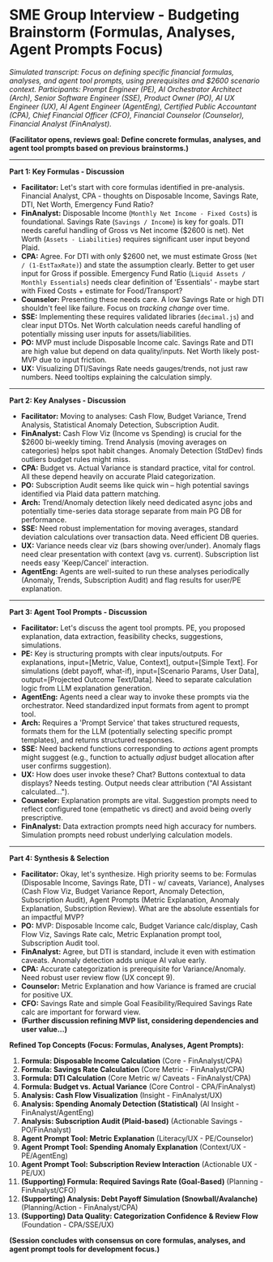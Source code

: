 # SME Group Interview - Budgeting Brainstorm (Formulas, Analyses, Agent Prompts Focus)

*Simulated transcript: Focus on defining specific financial formulas, analyses, and agent tool prompts, using prerequisites and $2600 scenario context. Participants: Prompt Engineer (PE), AI Orchestrator Architect (Arch), Senior Software Engineer (SSE), Product Owner (PO), AI UX Engineer (UX), AI Agent Engineer (AgentEng), Certified Public Accountant (CPA), Chief Financial Officer (CFO), Financial Counselor (Counselor), Financial Analyst (FinAnalyst).*

**(Facilitator opens, reviews goal: Define concrete formulas, analyses, and agent tool prompts based on previous brainstorms.)**

---

**Part 1: Key Formulas - Discussion**

*   **Facilitator:** Let's start with core formulas identified in pre-analysis. Financial Analyst, CPA - thoughts on Disposable Income, Savings Rate, DTI, Net Worth, Emergency Fund Ratio?
*   **FinAnalyst:** Disposable Income (`Monthly Net Income - Fixed Costs`) is foundational. Savings Rate (`Savings / Income`) is key for goals. DTI needs careful handling of Gross vs Net income ($2600 is net). Net Worth (`Assets - Liabilities`) requires significant user input beyond Plaid.
*   **CPA:** Agree. For DTI with only $2600 net, we must estimate Gross (`Net / (1-EstTaxRate)`) and state the assumption clearly. Better to get user input for Gross if possible. Emergency Fund Ratio (`Liquid Assets / Monthly Essentials`) needs clear definition of 'Essentials' - maybe start with Fixed Costs + estimate for Food/Transport?
*   **Counselor:** Presenting these needs care. A low Savings Rate or high DTI shouldn't feel like failure. Focus on *tracking change* over time.
*   **SSE:** Implementing these requires validated libraries (`decimal.js`) and clear input DTOs. Net Worth calculation needs careful handling of potentially missing user inputs for assets/liabilities.
*   **PO:** MVP must include Disposable Income calc. Savings Rate and DTI are high value but depend on data quality/inputs. Net Worth likely post-MVP due to input friction.
*   **UX:** Visualizing DTI/Savings Rate needs gauges/trends, not just raw numbers. Need tooltips explaining the calculation simply.

---

**Part 2: Key Analyses - Discussion**

*   **Facilitator:** Moving to analyses: Cash Flow, Budget Variance, Trend Analysis, Statistical Anomaly Detection, Subscription Audit.
*   **FinAnalyst:** Cash Flow Viz (Income vs Spending) is crucial for the $2600 bi-weekly timing. Trend Analysis (moving averages on categories) helps spot habit changes. Anomaly Detection (StdDev) finds outliers budget rules might miss.
*   **CPA:** Budget vs. Actual Variance is standard practice, vital for control. All these depend heavily on accurate Plaid categorization.
*   **PO:** Subscription Audit seems like quick win – high potential savings identified via Plaid data pattern matching.
*   **Arch:** Trend/Anomaly detection likely need dedicated async jobs and potentially time-series data storage separate from main PG DB for performance.
*   **SSE:** Need robust implementation for moving averages, standard deviation calculations over transaction data. Need efficient DB queries.
*   **UX:** Variance needs clear viz (bars showing over/under). Anomaly flags need clear presentation with context (avg vs. current). Subscription list needs easy 'Keep/Cancel' interaction.
*   **AgentEng:** Agents are well-suited to run these analyses periodically (Anomaly, Trends, Subscription Audit) and flag results for user/PE explanation.

---

**Part 3: Agent Tool Prompts - Discussion**

*   **Facilitator:** Let's discuss the agent tool prompts. PE, you proposed explanation, data extraction, feasibility checks, suggestions, simulations.
*   **PE:** Key is structuring prompts with clear inputs/outputs. For explanations, input=[Metric, Value, Context], output=[Simple Text]. For simulations (debt payoff, what-if), input=[Scenario Params, User Data], output=[Projected Outcome Text/Data]. Need to separate calculation logic from LLM explanation generation.
*   **AgentEng:** Agents need a clear way to invoke these prompts via the orchestrator. Need standardized input formats from agent to prompt tool.
*   **Arch:** Requires a 'Prompt Service' that takes structured requests, formats them for the LLM (potentially selecting specific prompt templates), and returns structured responses.
*   **SSE:** Need backend functions corresponding to *actions* agent prompts might suggest (e.g., function to actually *adjust* budget allocation after user confirms suggestion).
*   **UX:** How does user invoke these? Chat? Buttons contextual to data displays? Needs testing. Output needs clear attribution ("AI Assistant calculated...").
*   **Counselor:** Explanation prompts are vital. Suggestion prompts need to reflect configured tone (empathetic vs direct) and avoid being overly prescriptive.
*   **FinAnalyst:** Data extraction prompts need high accuracy for numbers. Simulation prompts need robust underlying calculation models.

---

**Part 4: Synthesis & Selection**

*   **Facilitator:** Okay, let's synthesize. High priority seems to be: Formulas (Disposable Income, Savings Rate, DTI - w/ caveats, Variance), Analyses (Cash Flow Viz, Budget Variance Report, Anomaly Detection, Subscription Audit), Agent Prompts (Metric Explanation, Anomaly Explanation, Subscription Review). What are the absolute essentials for an impactful MVP?
*   **PO:** MVP: Disposable Income calc, Budget Variance calc/display, Cash Flow Viz, Savings Rate calc, Metric Explanation prompt tool, Subscription Audit tool.
*   **FinAnalyst:** Agree, but DTI is standard, include it even with estimation caveats. Anomaly detection adds unique AI value early.
*   **CPA:** Accurate categorization is prerequisite for Variance/Anomaly. Need robust user review flow (UX concept 9).
*   **Counselor:** Metric Explanation and how Variance is framed are crucial for positive UX.
*   **CFO:** Savings Rate and simple Goal Feasibility/Required Savings Rate calc are important for forward view.
*   **(Further discussion refining MVP list, considering dependencies and user value...)**

**Refined Top Concepts (Focus: Formulas, Analyses, Agent Prompts):**

1.  **Formula: Disposable Income Calculation** (Core - FinAnalyst/CPA)
2.  **Formula: Savings Rate Calculation** (Core Metric - FinAnalyst/CPA)
3.  **Formula: DTI Calculation** (Core Metric w/ Caveats - FinAnalyst/CPA)
4.  **Formula: Budget vs. Actual Variance** (Core Control - CPA/FinAnalyst)
5.  **Analysis: Cash Flow Visualization** (Insight - FinAnalyst/UX)
6.  **Analysis: Spending Anomaly Detection (Statistical)** (AI Insight - FinAnalyst/AgentEng)
7.  **Analysis: Subscription Audit (Plaid-based)** (Actionable Savings - PO/FinAnalyst)
8.  **Agent Prompt Tool: Metric Explanation** (Literacy/UX - PE/Counselor)
9.  **Agent Prompt Tool: Spending Anomaly Explanation** (Context/UX - PE/AgentEng)
10. **Agent Prompt Tool: Subscription Review Interaction** (Actionable UX - PE/UX)
11. **(Supporting) Formula: Required Savings Rate (Goal-Based)** (Planning - FinAnalyst/CFO)
12. **(Supporting) Analysis: Debt Payoff Simulation (Snowball/Avalanche)** (Planning/Action - FinAnalyst/CPA)
13. **(Supporting) Data Quality: Categorization Confidence & Review Flow** (Foundation - CPA/SSE/UX)

**(Session concludes with consensus on core formulas, analyses, and agent prompt tools for development focus.)** 